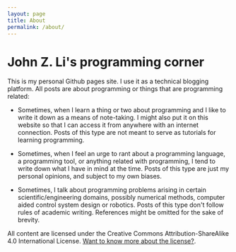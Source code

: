 ```yaml
---
layout: page
title: About
permalink: /about/
---
```


# John Z. Li's programming corner

This is my personal Github pages site. I use it as a technical blogging platform.
All posts are about programming or things that are programming related:

* Sometimes, when I learn a thing or two about programming and I like to write it down
 as a means of note-taking. I might also put it on this website so that I can access it from anywhere
 with an internet connection.
 Posts of this type are not meant to serve as tutorials for learning programming.

* Sometimes, when I feel an urge to rant about a programming language, a programming tool,
 or anything related with programming,
 I tend to write down what I have in mind at the time.
 Posts of this type are  just my personal opinions, and subject to my own biases.

* Sometimes, I talk about programming problems arising in certain scientific/engineering domains,
  possibly numerical methods, computer aided control system design or robotics.
  Posts of this type don't follow rules of academic writing. References might be omitted for the
  sake of brevity.

All content are licensed under the Creative Commons Attribution-ShareAlike 4.0
International License.
[Want to know more about the license?](https://creativecommons.org/licenses/by-sa/4.0/).
